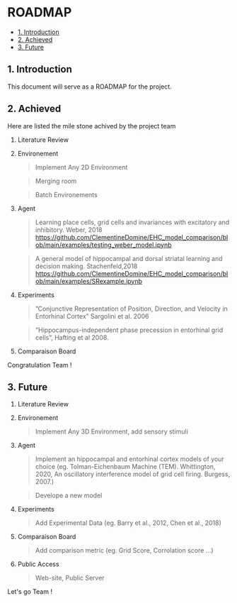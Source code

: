 
# ROADMAP

* [1. Introduction](#1-Introduction)
* [2. Achieved ](#2-Achieved)
* [3. Future](#3-Future)

## 1. Introduction

This document will serve as a ROADMAP for the project. 

## 2. Achieved

Here are listed the mile stone achived by the project team

1. Literature Review

2. Environement
    > Implement Any 2D Environment
    
    >   Merging room
    
    > Batch Environements 
    
3. Agent
      > Learning place cells, grid cells and invariances with excitatory and   inhibitory. Weber, 2018 https://github.com/ClementineDomine/EHC_model_comparison/blob/main/examples/testing_weber_model.ipynb

     > A general model of hippocampal and dorsal striatal learning and decision making. Stachenfeld,2018   
https://github.com/ClementineDomine/EHC_model_comparison/blob/main/examples/SRexample.ipynb
   
4. Experiments 
    > ”Conjunctive Representation of Position, Direction, and Velocity in Entorhinal Cortex” Sargolini et al. 2006
 
    > ”Hippocampus-independent phase precession in entorhinal grid cells”, Hafting et al 2008. 
  
5. Comparaison Board  
     

Congratulation Team !


## 3. Future

1. Literature Review

2. Environement
     > Implement Any 3D Environment, add sensory stimuli 
    
3. Agent
      > Implement an hippocampal and entorhinal cortex models of your choice (eg. Tolman-Eichenbaum Machine (TEM). Whittington, 2020, An oscillatory interference model of grid cell firing. Burgess, 2007.)
      
      >  Develope a new model
   
4. Experiments 
    > Add Experimental Data (eg. Barry et al., 2012, Chen et al., 2018)

      
5. Comparaison Board  
    > Add comparison metric (eg. Grid Score, Corrolation score ...)

6. Public Access
    > Web-site, Public Server

Let's go Team ! 


    
